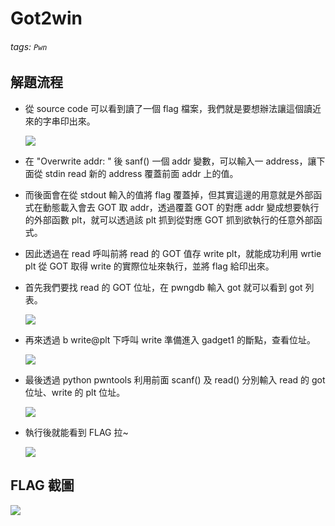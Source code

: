# Got2win
###### tags: `Pwn`
## 解題流程
- 從 source code 可以看到讀了一個 flag 檔案，我們就是要想辦法讓這個讀近來的字串印出來。

    ![](https://i.imgur.com/Izy27by.png)

- 在 "Overwrite addr: " 後 sanf() 一個 addr 變數，可以輸入一 address，讓下面從 stdin read 新的 address 覆蓋前面 addr 上的值。

- 而後面會在從 stdout 輸入的值將 flag 覆蓋掉，但其實這邊的用意就是外部函式在動態載入會去 GOT 取 addr，透過覆蓋 GOT 的對應 addr 變成想要執行的外部函數 plt，就可以透過該 plt 抓到從對應 GOT 抓到欲執行的任意外部函式。

- 因此透過在 read 呼叫前將 read 的 GOT 值存 write plt，就能成功利用 wrtie plt 從 GOT 取得 write 的實際位址來執行，並將 flag 給印出來。

- 首先我們要找 read 的 GOT 位址，在 pwngdb 輸入 got 就可以看到 got 列表。

    ![](https://i.imgur.com/Ommj2Js.png)

- 再來透過 b write@plt 下呼叫 write 準備進入 gadget1 的斷點，查看位址。

    ![](https://i.imgur.com/GtwE5tU.png)

- 最後透過 python pwntools 利用前面 scanf() 及 read() 分別輸入 read 的 got 位址、write 的 plt 位址。

    ![](https://i.imgur.com/jJBdiAr.png)

- 執行後就能看到 FLAG 拉~

    ![](https://i.imgur.com/uJyDnyr.png)
## FLAG 截圖
![](https://i.imgur.com/uJyDnyr.png)
